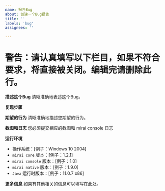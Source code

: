 ```yaml
---
name: 报告Bug
about: 创建一个Bug报告
title: ''
labels: 'bug'
assignees: ''

---
```


# 警告：请认真填写以下栏目，如果不符合要求，将直接被关闭。编辑完请删除此行。

**描述这个Bug**
清晰准确地表述这个Bug。

**复现步骤**

**期望的行为**
清晰准确地描述您期望的行为。

**截图和日志**
您必须提交相应的截图和 mirai console 日志

**运行环境**
 - 操作系统：[例子：Windows 10 2004]
 - `mirai core` 版本：[例子：1.2.1]
 - `mirai console` 版本：[例子：1.0]
 - `mirai native` 版本：[例子：1.9.0]
 - `Java` 运行时版本：[例子：11.0.7 x86]

**更多信息**
如果有其他相关的信息可以填写在此处。
